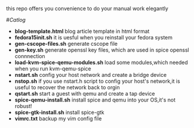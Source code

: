 this repo offers you convenience to do your manual work elegantly

#*Catlog*
+ **blog-template.html** blog article template in html format 
+ **fedora15init.sh** it is uesful when you reinstall your fedora system
+ **gen-cscope-files.sh** generate cscope file
+ **gen-key.sh** generate openssl key files, which are used in spice openssl connnection
+ **load-kvm-spice-qemu-modules.sh** load some modules,which needed when you run kvm-qemu-spice
+ **nstart.sh** config your host network and create a bridge device
+ **nstop.sh** if you use nstart.h script to config your host's network,it is useful to recover the network back to orgin
+ **qstart.sh** start a guest with qemu and create a tap device
+ **spice-qemu-install.sh** install spice and qemu into your OS,it's not robust!
+ **spice-gtk-install.sh** install spice-gtk
+ **vimrc.txt** backup my vim config file 
